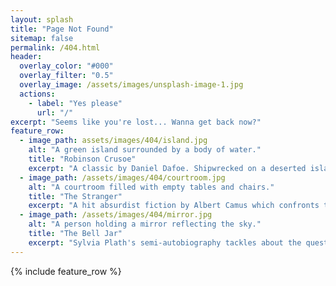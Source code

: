 ```yaml
---
layout: splash
title: "Page Not Found"
sitemap: false
permalink: /404.html
header:
  overlay_color: "#000"
  overlay_filter: "0.5"
  overlay_image: /assets/images/unsplash-image-1.jpg
  actions:
    - label: "Yes please"
      url: "/"
excerpt: "Seems like you're lost... Wanna get back now?"
feature_row:
  - image_path: assets/images/404/island.jpg
    alt: "A green island surrounded by a body of water."
    title: "Robinson Crusoe"
    excerpt: "A classic by Daniel Dafoe. Shipwrecked on a deserted island, Robinson Crusoe forges a life of self-discovery in isolation."
  - image_path: /assets/images/404/courtroom.jpg
    alt: "A courtroom filled with empty tables and chairs."
    title: "The Stranger"
    excerpt: "A hit absurdist fiction by Albert Camus which confronts the themes of existential consequences after a grim misstep."
  - image_path: /assets/images/404/mirror.jpg
    alt: "A person holding a mirror reflecting the sky."
    title: "The Bell Jar"
    excerpt: "Sylvia Plath's semi-autobiography tackles about the question of socially acceptable identity and finding one's self."
---
```


{% include feature_row %}